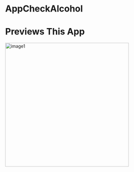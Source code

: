 # AppCheckAlcohol

# Previews This App

<img width="395" alt="image1" src="https://user-images.githubusercontent.com/60729252/97982389-4a4b0680-1e06-11eb-9ac4-586519181ac1.png">
